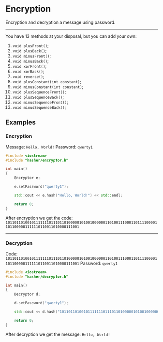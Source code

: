 # Encryption

Encryption and decryption a message using password.

---

You have 13 methods at your disposal, but you can add your own:
1. ```void plusFront()```;
2. ```void plusBack()```;
3. ```void minusFront()```;
4. ```void minusBack()```;
5. ```void xorFront()```;
6. ```void xorBack()```;
7. ```void reverse()```;
8. ```void plusConstant(int constant)```;
9. ```void minusConstant(int constant)```;
10. ```void plusSequenceFront()```;
11. ```void plusSequenceBack()```;
12. ```void minusSequenceFront()```;
13. ```void minusSequenceBack()```;

## Examples

### Encryption

Message: ```Hello, World!```
Password: ```qwerty1```

```cpp
#include <iostream>
#include "hasher/encryptor.h"

int main()
{
	Encryptor e;

	e.setPassword("qwerty1");

	std::cout << e.hash("Hello, World!") << std::endl;

	return 0;
}
```

After encryption we get the code: ```10110110100101111111011101101000001010010000001101001110001101111000011011000001111110110011010000111001```

___

### Decryption

Code: ```10110110100101111111011101101000001010010000001101001110001101111000011011000001111110110011010000111001```
Password: ```qwerty1```


```cpp
#include <iostream>
#include "hasher/decryptor.h"

int main()
{
	Decryptor d;

	d.setPassword("qwerty1");

	std::cout << d.hash("10110110100101111111011101101000001010010000001101001110001101111000011011000001111110110011010000111001") << std::endl;

	return 0;
}
```

After decryption we get the message: ```Hello, World!```

